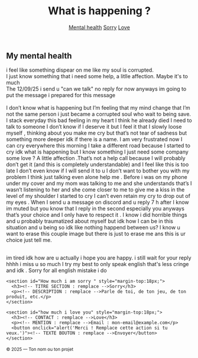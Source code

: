 
<html lang="fr">
<head>
  <meta charset="utf-8" />
  <meta name="viewport" content="width=device-width,initial-scale=1" />
  <link rel="stylesheet" href="help me.css">
  <title>Help me</title>
</head>
<body>

  <header>
    <h1>What is happening ?</h1>
    <nav>
      <!-- LIENS : remplace les textes / URLs ci-dessous -->
      <a href="#Mental health">Mental health</a>
      <a href="#How much i am sorry ">Sorry</a>
      <a href="#how much i love you">Love</a>
    </nav>
  </header>

  <main>
    <section id="Mental health">
      <h2>	My mental health</h2>
      <p>i feel like something dispear on me like my soul is corrupted. <br>I just know something that i need some 
	  help, a litlle affection. Maybe it's to much</br>
	  The 12/09/25 i send u "can we talk" no reply for now anyways im going to put the message i prepared for this message<br> 
	  </br>I don’t know what is happening but I’m feeling that
	  my mind change that I’m not the same person 
	  i just became a corrupted soul who wait to being save. I stack everyday this bad feeling in my heart
	  I think he already died I need to talk to someone I don’t know if I deserve it but I feel it that
	  I slowly loose myself , thinking about you make me cry but that’s not tear of sadness but something more deeper idk if there is a name.
	  I am very frustrated now I can cry everywhere this morning I take a different road because I started to cry idk what is happening but
	  I know something I just need some company some love ? A little affection 
	  .That’s not a help call because I will probably don’t get it (and this is completely understandable) and I feel like this is too late I don’t even know
	  if I will send it to u I don’t want to bother you with my problem 
	  I think just talking even alone help me . Before i was on my phone under my cover and my mom was talking to me and she understands that’s 
	  I wasn’t listening to her and she come closer to me to give me a kiss in the level of my shoulder 
	  I started to cry I can’t even retain my cry to drop out of my eyes . When I send u a message on discord and u reply 7 h after 
	  I know im muted but you know that I reply in the second especially you anyways that’s your choice and I only have to respect it .
	  I know i did horrible things and u probably traumatized about myself but 
	  idk how I can be in this situation and u being so idk like nothing happend between us? I know u want to erase this couple image
	  but there is just to erase me ans this is ur choice just tell me.
	  <br></br>
	  <p>im tired idk how are u actually i hope you are happy. i still wait for your reply hhhh i miss u so much 
	  I try my best to only speak english that's less cringe and idk . Sorry for all english mistake i do</p>
 
 </p>
      <p class="placeholder"></p>
    </section>

    <section id="How much i am sorry " style="margin-top:18px;">
      <h3><!-- TITRE SECTION : remplace -->Sorry</h3>
      <p><!-- DESCRIPTION : remplace -->Parle de toi, de ton jeu, de ton produit, etc.</p>
    </section>

    <section id="how much i love you" style="margin-top:18px;">
      <h3><!-- CONTACT : remplace -->Love</h3>
      <p><!-- MENTION : remplace -->Email : mon-email@example.com</p>
      <button onclick="alert('Merci ! Remplace cette action si tu veux.')"><!-- TEXTE BOUTON : remplace -->Envoyer</button>
    </section>
  </main>

  <footer style="margin-top:16px;">
    <small><!-- COPYRIGHT : remplace -->© 2025 — Ton nom ou ton projet</small>
  </footer>

  <!-- Si tu veux ajouter ton propre script, remplace le contenu ci-dessous -->
  <script>
    // Ex : change le titre rapidement depuis le JS
    // document.querySelector('h1').textContent = 'Nouveau titre';
  </script>
</body>
</html>


